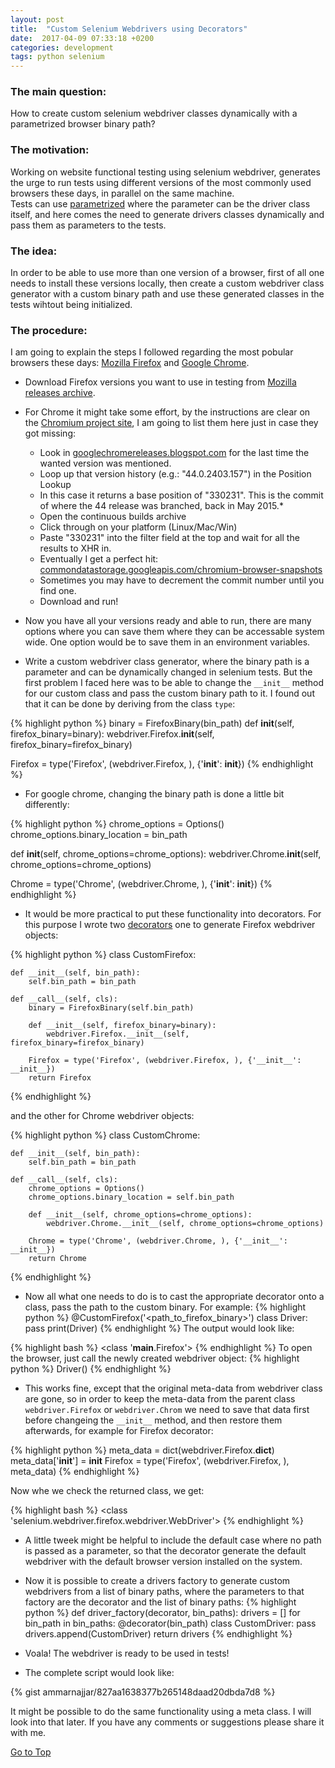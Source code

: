 ```yaml
---
layout: post
title:  "Custom Selenium Webdrivers using Decorators"
date:  2017-04-09 07:33:18 +0200
categories: development
tags: python selenium
---
```

<a name="Top" />

### The main question:
How to create custom selenium webdriver classes dynamically with a parametrized browser binary path?

### The motivation:
Working on website functional testing using selenium webdriver, generates the urge to run tests using different versions of the most commonly used browsers these days, in parallel on the same machine.  
Tests can use [parametrized](https://pypi.python.org/pypi/parameterized/0.6.1) where the parameter can be the driver class itself, and here comes the need to generate drivers classes dynamically and pass them as parameters to the tests.

### The idea:
In order to be able to use more than one version of a browser, first of all one needs to install these versions locally, then create a custom webdriver class generator with a custom binary path and use these generated classes in the tests wihtout being initialized.

### The procedure:
I am going to explain the steps I followed regarding the most pobular browsers these days: [Mozilla Firefox](https://www.mozilla.org/en-US/firefox/products/) and [Google Chrome](https://www.google.com/chrome/).
- Download Firefox versions you want to use in testing from [Mozilla releases archive](https://ftp.mozilla.org/pub/firefox/releases/).
- For Chrome it might take some effort, by the instructions are clear on the [Chromium project site](https://www.chromium.org/getting-involved/download-chromium), I am going to list them here just in case they got missing:
    - Look in [googlechromereleases.blogspot.com](http://googlechromereleases.blogspot.com/search/label/Stable%20updates) for the last time the wanted version was mentioned.
    - Loop up that version history (e.g.: "44.0.2403.157") in the Position Lookup
    - In this case it returns a base position of "330231". This is the commit of where the 44 release was branched, back in May 2015.*
    - Open the continuous builds archive
    - Click through on your platform (Linux/Mac/Win)
    - Paste "330231" into the filter field at the top and wait for all the results to XHR in. 
    - Eventually I get a perfect hit: [commondatastorage.googleapis.com/chromium-browser-snapshots](https://commondatastorage.googleapis.com/chromium-browser-snapshots/index.html?)
    - Sometimes you may have to decrement the commit number until you find one.
    - Download and run!

- Now you have all your versions ready and able to run, there are many options where you can save them where they can be accessable system wide. One option would be to save them in an environment variables.
- Write a custom webdriver class generator, where the binary path is a parameter and can be dynamically changed in selenium tests. But the first problem I faced here was to be able to change the `__init__` method for our custom class and pass the custom binary path to it. I found out that it can be done by deriving from the class `type`:

{% highlight python %}
binary = FirefoxBinary(bin_path)
def __init__(self, firefox_binary=binary):
    webdriver.Firefox.__init__(self, firefox_binary=firefox_binary)

Firefox = type('Firefox', (webdriver.Firefox, ), {'__init__': __init__})
{% endhighlight %}

- For google chrome, changing the binary path is done a little bit differently:

{% highlight python %}
chrome_options = Options()
chrome_options.binary_location = bin_path

def __init__(self, chrome_options=chrome_options):
    webdriver.Chrome.__init__(self, chrome_options=chrome_options)

Chrome = type('Chrome', (webdriver.Chrome, ), {'__init__': __init__})
{% endhighlight %}

- It would be more practical to put these functionality into decorators. For this purpose I wrote two [decorators](https://wiki.python.org/moin/PythonDecorators) one to generate Firefox webdriver objects:

{% highlight python %}
class CustomFirefox:

    def __init__(self, bin_path):
        self.bin_path = bin_path
    
    def __call__(self, cls):
        binary = FirefoxBinary(self.bin_path)
        
        def __init__(self, firefox_binary=binary):
            webdriver.Firefox.__init__(self, firefox_binary=firefox_binary)

        Firefox = type('Firefox', (webdriver.Firefox, ), {'__init__': __init__})
        return Firefox
{% endhighlight %}

and the other for Chrome webdriver objects:

{% highlight python %}
class CustomChrome:

    def __init__(self, bin_path):
        self.bin_path = bin_path
    
    def __call__(self, cls):
        chrome_options = Options()
        chrome_options.binary_location = self.bin_path

        def __init__(self, chrome_options=chrome_options):
            webdriver.Chrome.__init__(self, chrome_options=chrome_options)

        Chrome = type('Chrome', (webdriver.Chrome, ), {'__init__': __init__})
        return Chrome
{% endhighlight %}

- Now all what one needs to do is to cast the appropriate decorator onto a class, pass the path to the custom binary. For example:
{% highlight python %}
@CustomFirefox('<path_to_firefox_binary>')
class Driver: pass 
print(Driver)
{% endhighlight %}
The output would look like:

{% highlight bash %}
<class '__main__.Firefox'>
{% endhighlight %}
To open the browser, just call the newly created webdriver object:
{% highlight python %}
Driver()
{% endhighlight %}

- This works fine, except that the original meta-data from webdriver class are gone, so in order to keep the meta-data from the parent class `webdriver.Firefox` or `webdriver.Chrom` we need to save that data first before changeing the `__init__` method, and then restore them afterwards, for example for Firefox decorator:

{% highlight python %}
meta_data = dict(webdriver.Firefox.__dict__)
meta_data['__init__'] = __init__
Firefox = type('Firefox', (webdriver.Firefox, ), meta_data)
{% endhighlight %}

Now whe we check the returned class, we get:

{% highlight bash %}
<class 'selenium.webdriver.firefox.webdriver.WebDriver'>
{% endhighlight %}

- A little tweek might be helpful to include the default case where no path is passed as a parameter, so that the decorator generate the default webdriver with the default browser version installed on the system. 

- Now it is possible to create a drivers factory to generate custom webdrivers from a list of binary paths, where the parameters to that factory are the decorator and the list of binary paths:
{% highlight python %}
def driver_factory(decorator, bin_paths):
    drivers = []
    for bin_path in bin_paths:
        @decorator(bin_path)
        class CustomDriver: pass 
        drivers.append(CustomDriver)
return drivers
{% endhighlight %}

- Voala! The webdriver is ready to be used in tests!

- The complete script would look like:

{% gist ammarnajjar/827aa1638377b265148daad20dbda7d8 %}

It might be possible to do the same functionality using a meta class. I will look into that later.
If you have any comments or suggestions please share it with me.

[Go to Top](#Top)
